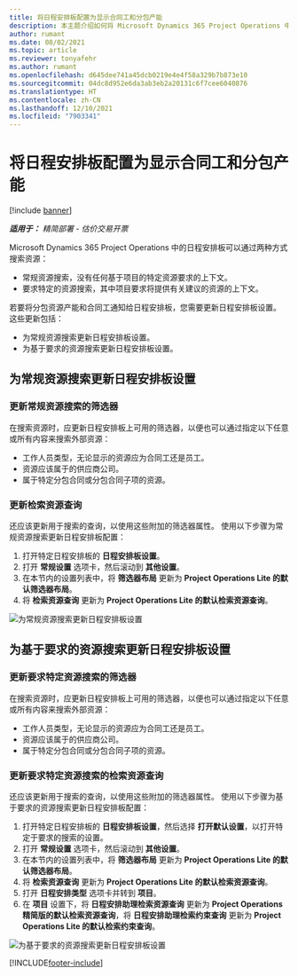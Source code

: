 ```yaml
---
title: 将日程安排板配置为显示合同工和分包产能
description: 本主题介绍如何将 Microsoft Dynamics 365 Project Operations 中的日程安排板配置为在为项目资源要求配备人员时显示分包资源产能。
author: rumant
ms.date: 08/02/2021
ms.topic: article
ms.reviewer: tonyafehr
ms.author: rumant
ms.openlocfilehash: d645dee741a45dcb0219e4e4f58a329b7b873e10
ms.sourcegitcommit: 04dc8d952e6da3ab3eb2a20131c6f7cee6040876
ms.translationtype: HT
ms.contentlocale: zh-CN
ms.lasthandoff: 12/10/2021
ms.locfileid: "7903341"
---
```

# <a name="configure-schedule-board-to-show-contract-workers-and-subcontracted-capacity"></a>将日程安排板配置为显示合同工和分包产能 

[!include [banner](../../includes/dataverse-preview.md)]

_**适用于：** 精简部署 - 估价交易开票_

Microsoft Dynamics 365 Project Operations 中的日程安排板可以通过两种方式搜索资源：

- 常规资源搜索，没有任何基于项目的特定资源要求的上下文。
- 要求特定的资源搜索，其中项目要求将提供有关建议的资源的上下文。

若要将分包资源产能和合同工通知给日程安排板，您需要更新日程安排板设置。 这些更新包括： 
- 为常规资源搜索更新日程安排板设置。
- 为基于要求的资源搜索更新日程安排板设置。

## <a name="update-schedule-board-settings-for-general-resource-search"></a>为常规资源搜索更新日程安排板设置
### <a name="update-filters-for-general-resource-search"></a>更新常规资源搜索的筛选器
在搜索资源时，应更新日程安排板上可用的筛选器，以便也可以通过指定以下任意或所有内容来搜索外部资源：
  - 工作人员类型，无论显示的资源应为合同工还是员工。
  - 资源应该属于的供应商公司。
  - 属于特定分包合同或分包合同子项的资源。
    
### <a name="update-retrieve-resource-query"></a>更新检索资源查询
还应该更新用于搜索的查询，以使用这些附加的筛选器属性。 使用以下步骤为常规资源搜索更新日程安排板配置：  
1. 打开特定日程安排板的 **日程安排板设置**。
2. 打开 **常规设置** 选项卡，然后滚动到 **其他设置**。
3. 在本节内的设置列表中，将 **筛选器布局** 更新为 **Project Operations Lite 的默认筛选器布局**。
4. 将 **检索资源查询** 更新为 **Project Operations Lite 的默认检索资源查询**。

![为常规资源搜索更新日程安排板设置](../media/BoardSettings.png)  

## <a name="update-schedule-board-settings-for-requirementbased-resource-search"></a>为基于要求的资源搜索更新日程安排板设置
### <a name="update-filters-for-requirement-specific-resource-search"></a>更新要求特定资源搜索的筛选器 
在搜索资源时，应更新日程安排板上可用的筛选器，以便也可以通过指定以下任意或所有内容来搜索外部资源：
 - 工作人员类型，无论显示的资源应为合同工还是员工。
 - 资源应该属于的供应商公司。
 - 属于特定分包合同或分包合同子项的资源。

### <a name="update-retrieve-resource-query-for-requirement-specific-resource-search"></a>更新要求特定资源搜索的检索资源查询 
还应该更新用于搜索的查询，以使用这些附加的筛选器属性。 使用以下步骤为基于要求的资源搜索更新日程安排板配置：

1. 打开特定日程安排板的 **日程安排板设置**，然后选择 **打开默认设置**，以打开特定于要求的搜索的设置。
2. 打开 **常规设置** 选项卡，然后滚动到 **其他设置**。
3. 在本节内的设置列表中，将 **筛选器布局** 更新为 **Project Operations Lite 的默认筛选器布局**。
4. 将 **检索资源查询** 更新为 **Project Operations Lite 的默认检索资源查询**。
5. 打开 **日程安排类型** 选项卡并转到 **项目**。
6. 在 **项目** 设置下，将 **日程安排助理检索资源查询** 更新为 **Project Operations 精简版的默认检索资源查询**，将 **日程安排助理检索约束查询** 更新为 **Project Operations Lite 的默认检索约束查询**。

![为基于要求的资源搜索更新日程安排板设置](../media/SASettings.png)  

[!INCLUDE[footer-include](../../includes/footer-banner.md)]
